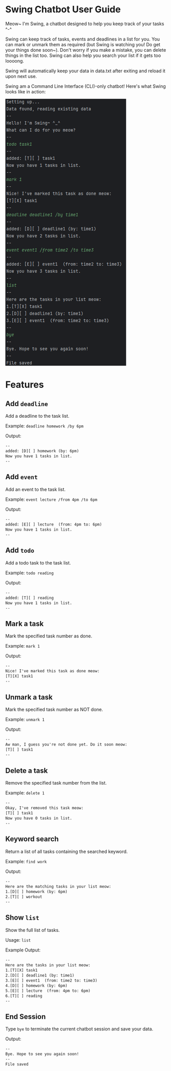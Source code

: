 # Swing Chatbot User Guide
Meow~ I'm Swing, a chatbot designed to help you keep track of your tasks ^-^

Swing can keep track of tasks, events and deadlines in a list for you. 
You can mark or unmark them as required 
(but Swing is watching you! Do get your things done soon~).
Don't worry if you make a mistake, you can delete things in the list too.
Swing can also help you search your list if it gets too loooong.

Swing will automatically keep your data in data.txt after exiting and reload it upon next use.

Swing am a Command Line Interface (CLI)-only chatbot! 
Here's what Swing looks like in action:

![img.png](img.png)

# Features

## Add `deadline`
Add a deadline to the task list.

Example: `deadline homework /by 6pm`

Output:

```
--
added: [D][ ] homework (by: 6pm)
Now you have 1 tasks in list.
--
```

## Add `event`
Add an event to the task list.

Example: `event lecture /from 4pm /to 6pm`

Output:

```
--
added: [E][ ] lecture  (from: 4pm to: 6pm)
Now you have 1 tasks in list.
--
```

## Add `todo`
Add a todo task to the task list.

Example: `todo reading`

Output:

```
--
added: [T][ ] reading
Now you have 1 tasks in list.
--
```
## Mark a task
Mark the specified task number as done.

Example: `mark 1`

Output:
```
--
Nice! I've marked this task as done meow:
[T][X] task1
--
```

## Unmark a task
Mark the specified task number as NOT done.

Example: `unmark 1`

Output:
```
--
Aw man, I guess you're not done yet. Do it soon meow:
[T][ ] task1
--
```
## Delete a task
Remove the specified task number from the list.

Example: `delete 1`

```
--
Okay, I've removed this task meow:
[T][ ] task1
Now you have 0 tasks in list.
--
```
## Keyword search
Return a list of all tasks containing the searched keyword.

Example: `find work`

Output:
```
--
Here are the matching tasks in your list meow:
1.[D][ ] homework (by: 6pm)
2.[T][ ] workout
--
```

## Show `list`
Show the full list of tasks.

Usage: `list`

Example Output:
```
--
Here are the tasks in your list meow:
1.[T][X] task1
2.[D][ ] deadline1 (by: time1)
3.[E][ ] event1  (from: time2 to: time3)
4.[D][ ] homework (by: 6pm)
5.[E][ ] lecture  (from: 4pm to: 6pm)
6.[T][ ] reading
--
```

## End Session
Type `bye` to terminate the current chatbot session and save your data.

Output:
```
--
Bye. Hope to see you again soon!
--
File saved
```